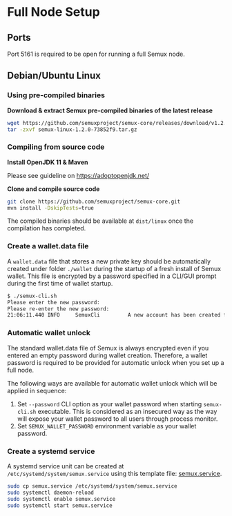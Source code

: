 # Full Node Setup

## Ports

Port 5161 is required to be open for running a full Semux node.

## Debian/Ubuntu Linux

### Using pre-compiled binaries

**Download & extract Semux pre-compiled binaries of the latest release**

```bash
wget https://github.com/semuxproject/semux-core/releases/download/v1.2.0/semux-linux-1.2.0-73852f9.tar.gz
tar -zxvf semux-linux-1.2.0-73852f9.tar.gz
```

### Compiling from source code

**Install OpenJDK 11 & Maven**

Please see guideline on https://adoptopenjdk.net/

**Clone and compile source code**
```bash
git clone https://github.com/semuxproject/semux-core.git
mvn install -DskipTests=true
```

The compiled binaries should be available at `dist/linux` once the compilation has completed.

### Create a wallet.data file

A `wallet.data` file that stores a new private key should be automatically created under folder `./wallet` during 
the startup of a fresh install of Semux wallet. This file is encrypted by a password specified in a CLI/GUI prompt during 
the first time of wallet startup.

```bash
$ ./semux-cli.sh                    
Please enter the new password: 
Please re-enter the new password: 
21:06:11.440 INFO     SemuxCli         A new account has been created for you: address = 426ae10caffcc5cbe623866cff1ec00c9501654c
```

### Automatic wallet unlock

The standard wallet.data file of Semux is always encrypted even if you entered an empty password during wallet creation. 
Therefore, a wallet password is required to be provided for automatic unlock when you set up a full node.

The following ways are available for automatic wallet unlock which will be applied in sequence:

1. Set `--password` CLI option as your wallet password when starting `semux-cli.sh` executable. This is considered as an 
insecured way as the way will expose your wallet password to all users through process monitor.
2. Set `SEMUX_WALLET_PASSWORD` environment variable as your wallet password.

### Create a systemd service

A systemd service unit can be created at `/etc/systemd/system/semux.service` using this template file: 
[semux.service](../misc/systemd/semux.service).

```bash
sudo cp semux.service /etc/systemd/system/semux.service
sudo systemctl daemon-reload
sudo systemctl enable semux.service
sudo systemctl start semux.service
```